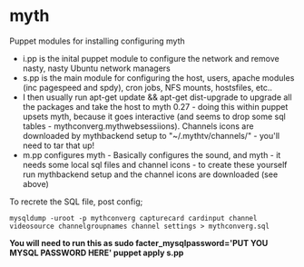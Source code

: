 myth
====

Puppet modules for installing configuring myth

* i.pp is the inital puppet module to configure the network and remove nasty, nasty Ubuntu network managers
* s.pp is the main module for configuring the host, users, apache modules (inc pagespeed and spdy), cron jobs, NFS mounts, hostsfiles, etc..
* I then usually run apt-get update && apt-get dist-upgrade to upgrade all the packages and take the host to myth 0.27 - doing this within puppet upsets myth, because it goes interactive (and seems to drop some sql tables - mythconverg.mythwebsessiions).   Channels icons are downloaded by mythbackend setup to "~/.mythtv/channels/" - you'll need to tar that up!
* m.pp configures myth - Basically configures the sound, and myth - it needs some local sql files and channel icons - to create these yourself run mythbackend setup and the channel icons are downloaded (see above)

To recrete the SQL file, post config;

`mysqldump -uroot -p mythconverg capturecard cardinput channel videosource channelgroupnames channel settings > mythconverg.sql`

__You will need to run this as sudo facter_mysqlpassword='PUT YOU MYSQL PASSWORD HERE' puppet apply s.pp__ 
